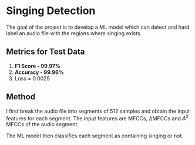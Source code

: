 # Singing Detection
The goal of the project is to develop a ML model which can detect and hard label an audio file with the regions where singing exists.

## Metrics for Test Data

1. **F1 Score - 99.97%** 
2. **Accuracy - 99.96%**
3. Loss = 0.0025


## Method

I first break the audio file into segments of 512 samples and obtain the input features for each segment. The input features are MFCCs, ΔMFCCs and $Δ^2$ MFCCs of the audio segment.

The ML model then classifies each segment as containing singing or not.


